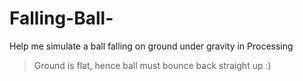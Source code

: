 # Falling-Ball-
Help me simulate a ball falling on ground under gravity in Processing 
>Ground is flat, hence ball must bounce back straight up
>:)

